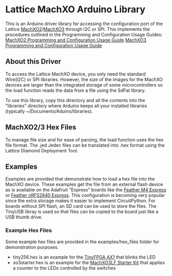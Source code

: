 # Lattice MachXO Arduino Library #

This is an Arduino driver library for accessing the configuration port of the Lattice [MachXO2](http://www.latticesemi.com/en/Products/FPGAandCPLD/MachXO2)/[MachXO3](http://www.latticesemi.com/en/Products/FPGAandCPLD/MachXO3) through I2C or SPI.
This implements the procedures outlined in the Programming and Configuration Usage Guides:
[MachXO2 Programming and Configuration Usage Guide](http://www.latticesemi.com/view_document?document_id=39085)
[MachXO3 Programming and Configuration Usage Guide](http://www.latticesemi.com/view_document?document_id=50123)

## About this Driver ##

To access the Lattice MachXO device, you only need the standard Wire(I2C) or SPI libraries.  However, the size of the images for the MachXO devices are larger than the integrated storage of some microcontrollers so the load function reads the data from a file using the SdFat library.  

To use this library, copy this directory and all the contents into the "libraries" directory where Arduino keeps all your installed libraries (typically ~/Documents/Aduino/libraries).

## MachXO2/3 Hex Files ##

To manage file size and for ease of parsing, the load function uses the hex file format.  The .jed Jedec files can be translated into .hex format using the Lattice Diamond Deployment Tool.

## Examples ##

Examples are provided that demonstrate how to load a hex file into the MachXO device.  These examples get the file from an external flash device as is available on the Adafruit "Express" boards like the [Feather M4 Express](https://www.adafruit.com/product/3857) or [Feather nRF52840 Express](https://www.adafruit.com/product/4062).  This configuration is becoming very popular since the extra storage makes it easier to implement CircuitPython.  For boards without SPI flash, an SD card can be used to store the files.  The TinyUSB libray is used so that files can be copied to the board just like a USB thumb drive.  

### Example Hex Files ###

Some example hex files are provided in the examples/hex_files folder for demonstration purposes.

* tiny256.hex is an example for the [TinyFPGA AX1](https://store.tinyfpga.com/products/tinyfpga-a1) that blinks the LED
* xo3starter.hex is an example for the [MachXO3LF Starter Kit](http://www.latticesemi.com/en/Products/DevelopmentBoardsAndKits/MachXO3LFStarterKit) that applies a counter to the LEDs controlled by the switches
